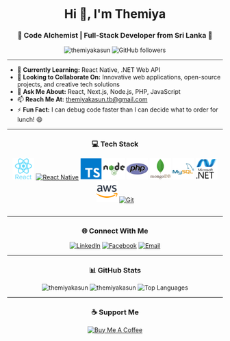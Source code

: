<h1 align="center">Hi 👋, I'm Themiya</h1>
<h3 align="center">🌟 Code Alchemist | Full-Stack Developer from Sri Lanka 🌴</h3>

<p align="center">
  <img src="https://komarev.com/ghpvc/?username=themiyakasun&label=Profile%20views&color=0e75b6&style=flat" alt="themiyakasun" />
  <img src="https://img.shields.io/github/followers/themiyakasun?label=Followers&style=social" alt="GitHub followers" />
</p>

---

- 🌱 **Currently Learning:** React Native, .NET Web API  
- 👯 **Looking to Collaborate On:** Innovative web applications, open-source projects, and creative tech solutions  
- 💬 **Ask Me About:** React, Next.js, Node.js, PHP, JavaScript  
- 📫 **Reach Me At:** themiyakasun.tb@gmail.com  
- ⚡ **Fun Fact:** I can debug code faster than I can decide what to order for lunch! 😄  

---

<h3 align="center">💻 Tech Stack</h3>
<p align="center" style="margin-bottom: 30px;">
  <a href="https://reactjs.org/" target="_blank" rel="noreferrer"><img src="https://raw.githubusercontent.com/devicons/devicon/master/icons/react/react-original-wordmark.svg" alt="React" width="50" height="50"/></a>
  <a href="https://reactnative.dev/" target="_blank" rel="noreferrer"><img src="https://reactnative.dev/img/header_logo.svg" alt="React Native" width="50" height="50"/></a>
  <a href="https://www.typescriptlang.org/" target="_blank" rel="noreferrer"><img src="https://raw.githubusercontent.com/devicons/devicon/master/icons/typescript/typescript-original.svg" alt="TypeScript" width="50" height="50"/></a>
  <a href="https://nodejs.org/" target="_blank" rel="noreferrer"><img src="https://raw.githubusercontent.com/devicons/devicon/master/icons/nodejs/nodejs-original-wordmark.svg" alt="Node.js" width="50" height="50"/></a>
  <a href="https://www.php.net/" target="_blank" rel="noreferrer"><img src="https://raw.githubusercontent.com/devicons/devicon/master/icons/php/php-original.svg" alt="PHP" width="50" height="50"/></a>
  <a href="https://www.mongodb.com/" target="_blank" rel="noreferrer"><img src="https://raw.githubusercontent.com/devicons/devicon/master/icons/mongodb/mongodb-original-wordmark.svg" alt="MongoDB" width="50" height="50"/></a>
  <a href="https://www.mysql.com/" target="_blank" rel="noreferrer"><img src="https://raw.githubusercontent.com/devicons/devicon/master/icons/mysql/mysql-original-wordmark.svg" alt="MySQL" width="50" height="50"/></a>
  <a href="https://dotnet.microsoft.com/" target="_blank" rel="noreferrer"><img src="https://raw.githubusercontent.com/devicons/devicon/master/icons/dot-net/dot-net-original-wordmark.svg" alt=".NET" width="50" height="50"/></a>
  <a href="https://aws.amazon.com/" target="_blank" rel="noreferrer"><img src="https://raw.githubusercontent.com/devicons/devicon/master/icons/amazonwebservices/amazonwebservices-original-wordmark.svg" alt="AWS" width="50" height="50"/></a>
  <a href="https://git-scm.com/" target="_blank" rel="noreferrer"><img src="https://www.vectorlogo.zone/logos/git-scm/git-scm-icon.svg" alt="Git" width="50" height="50"/></a>
</p>

---

<h3 align="center">🌐 Connect With Me</h3>
<p align="center">
  <a href="https://linkedin.com/in/themiya-kasun" target="blank"><img src="https://raw.githubusercontent.com/rahuldkjain/github-profile-readme-generator/master/src/images/icons/Social/linked-in-alt.svg" alt="LinkedIn" height="40" width="40" /></a>
  <a href="https://fb.com/themiya.kasun" target="blank"><img src="https://raw.githubusercontent.com/rahuldkjain/github-profile-readme-generator/master/src/images/icons/Social/facebook.svg" alt="Facebook" height="40" width="40" /></a>
  <a href="mailto:themiyakasun.tb@gmail.com" target="blank"><img src="https://cdn-icons-png.flaticon.com/512/732/732200.png" alt="Email" height="40" width="40" /></a>
</p>

---

<h3 align="center">📊 GitHub Stats</h3>
<p align="center">
  <img src="https://github-readme-stats.vercel.app/api?username=themiyakasun&show_icons=true&theme=dark&locale=en" alt="themiyakasun" />
  <img src="https://github-readme-streak-stats.herokuapp.com/?user=themiyakasun&theme=dark" alt="themiyakasun" />
  <img src="https://github-readme-stats.vercel.app/api/top-langs?username=themiyakasun&show_icons=true&theme=dark&locale=en&layout=compact" alt="Top Languages" />
</p>

---

<h3 align="center">☕ Support Me</h3>
<p align="center">
  <a href="https://www.buymeacoffee.com/themiya"><img src="https://cdn.buymeacoffee.com/buttons/v2/default-yellow.png" height="50" width="210" alt="Buy Me A Coffee" /></a>
</p>
